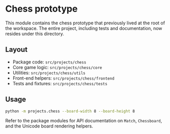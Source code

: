# Chess prototype

This module contains the chess prototype that previously lived at the root of the
workspace. The entire project, including tests and documentation, now resides
under this directory.

## Layout

- Package code: `src/projects/chess`
- Core game logic: `src/projects/chess/core`
- Utilities: `src/projects/chess/utils`
- Front-end helpers: `src/projects/chess/frontend`
- Tests and fixtures: `src/projects/chess/tests`

## Usage

```bash
python -m projects.chess --board-width 8 --board-height 8
```

Refer to the package modules for API documentation on `Match`,
`Chessboard`, and the Unicode board rendering helpers.
